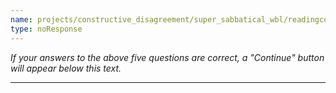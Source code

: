 ```yaml
---
name: projects/constructive_disagreement/super_sabbatical_wbl/readingcomp_presubmit.md
type: noResponse
---
```


_If your answers to the above five questions are correct, a "Continue" button will appear below this text._

---
